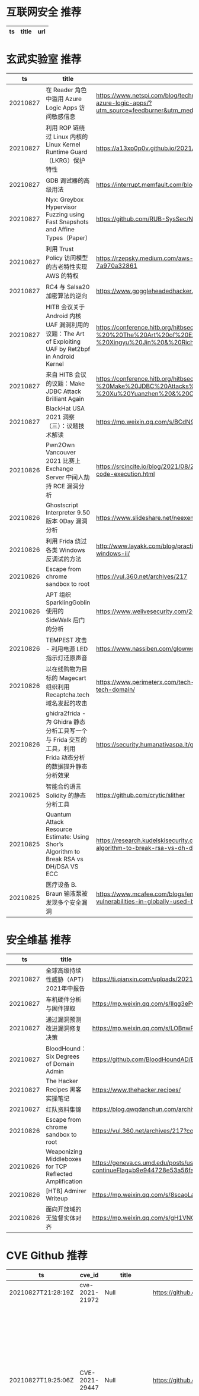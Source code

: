 # 互联网安全 推荐
| ts | title | url| 
| --- | --- | ---| 


# 玄武实验室 推荐
| ts | title | url| 
| --- | --- | ---| 
| 20210827 | 在 Reader 角色中滥用 Azure Logic Apps 访问敏感信息 | https://www.netspi.com/blog/technical/cloud-penetration-testing/illogical-apps-exploring-exploiting-azure-logic-apps/?utm_source=feedburner&utm_medium=feed&utm_campaign=Feed%3A+NetspiBlog+%28NetSPI+Blog%29| 
| 20210827 | 利用 ROP 链绕过 Linux 内核的 Linux Kernel Runtime Guard（LKRG）保护特性 | https://a13xp0p0v.github.io/2021/08/25/lkrg-bypass.html| 
| 20210827 | GDB 调试器的高级用法 | https://interrupt.memfault.com/blog/advanced-gdb| 
| 20210827 | Nyx: Greybox Hypervisor Fuzzing using Fast Snapshots and Affine Types（Paper） | https://github.com/RUB-SysSec/Nyx| 
| 20210827 | 利用 Trust Policy 访问模型的古老特性实现 AWS 的特权 | https://rzepsky.medium.com/aws-privilege-escalation-exploring-odd-features-of-the-trust-policy-7a970a32861| 
| 20210827 | RC4 与 Salsa20 加密算法的逆向 | https://www.goggleheadedhacker.com/blog/post/reversing-crypto-functions| 
| 20210827 | HITB 会议关于 Android 内核 UAF 漏洞利用的议题：The Art of Exploiting UAF by Ret2bpf in Android Kernel | https://conference.hitb.org/hitbsecconf2021sin/materials/D1T1%20-%20%20The%20Art%20of%20Exploiting%20UAF%20by%20Ret2bpf%20in%20Android%20Kernel%20-%20Xingyu%20Jin%20&%20Richard%20Neal.pdf| 
| 20210827 | 来自 HITB 会议的议题：Make JDBC Attack Brilliant Again | https://conference.hitb.org/hitbsecconf2021sin/materials/D1T2%20-%20Make%20JDBC%20Attacks%20Brilliant%20Again%20-%20Xu%20Yuanzhen%20&%20Chen%20Hongkun.pdf| 
| 20210827 | BlackHat USA 2021 洞察（三）：议题技术解读 | https://mp.weixin.qq.com/s/BCdN9KOFpCYUKQ_SNSgPPQ| 
| 20210826 | Pwn2Own Vancouver 2021 比赛上 Exchange Server 中间人劫持 RCE 漏洞分析 | https://srcincite.io/blog/2021/08/25/pwn2own-vancouver-2021-microsoft-exchange-server-remote-code-execution.html| 
| 20210826 | Ghostscript Interpreter 9.50 版本 0Day 漏洞分析 | https://www.slideshare.net/neexemil/hotpics-2021| 
| 20210826 | 利用 Frida 绕过各类 Windows 反调试的方法 | http://www.layakk.com/blog/practical-examples-with-fridafrida-vs-anti-debug-techniques-on-windows-ii/| 
| 20210826 | Escape from chrome sandbox to root | https://vul.360.net/archives/217| 
| 20210826 | APT 组织 SparklingGoblin 使用的 SideWalk 后门的分析 | https://www.welivesecurity.com/2021/08/24/sidewalk-may-be-as-dangerous-as-crosswalk/| 
| 20210826 | TEMPEST 攻击 - 利用电源 LED 指示灯还原声音 | https://www.nassiben.com/glowworm-attack| 
| 20210826 | 以在线购物为目标的 Magecart 组织利用 Recaptcha.tech 域名发起的攻击 | https://www.perimeterx.com/tech-blog/2021/evolution-of-a-magecart-attack-leveraging-recaptcha-tech-domain/| 
| 20210826 | ghidra2frida - 为 Ghidra 静态分析工具写一个与 Frida 交互的工具，利用 Frida 动态分析的数据提升静态分析效果 | https://security.humanativaspa.it/ghidra2frida-the-new-bridge-between-ghidra-and-frida/| 
| 20210825 | 智能合约语言 Solidity 的静态分析工具 | https://github.com/crytic/slither| 
| 20210825 | Quantum Attack Resource Estimate: Using Shor’s Algorithm to Break RSA vs DH/DSA VS ECC | https://research.kudelskisecurity.com/2021/08/24/quantum-attack-resource-estimate-using-shors-algorithm-to-break-rsa-vs-dh-dsa-vs-ecc/| 
| 20210825 | 医疗设备 B. Braun 输液泵被发现多个安全漏洞 | https://www.mcafee.com/blogs/enterprise/mcafee-enterprise-atr/mcafee-enterprise-atr-uncovers-vulnerabilities-in-globally-used-b-braun-infusion-pump/| 


# 安全维基 推荐
| ts | title | url| 
| --- | --- | ---| 
| 20210827 | 全球高级持续性威胁（APT）2021年中报告 | https://ti.qianxin.com/uploads/2021/08/26/67c584e9e1e86a8dc3f40801f05eb981.pdf| 
| 20210827 | 车机硬件分析与固件提取 | https://mp.weixin.qq.com/s/IIqg3ePO6MNY-pxcpGYv1w| 
| 20210827 | 通过漏洞预测改进漏洞修复决策 | https://mp.weixin.qq.com/s/LOBnwPsYMNfLg9nkeeMi-w| 
| 20210827 | BloodHound：Six Degrees of Domain Admin | https://github.com/BloodHoundAD/BloodHound| 
| 20210827 | The Hacker Recipes 黑客实操笔记 | https://www.thehacker.recipes/| 
| 20210827 | 红队资料集锦 | https://blog.qwqdanchun.com/archives/414| 
| 20210826 | Escape from chrome sandbox to root | https://vul.360.net/archives/217?continueFlag=b9e944728e53a56fa7ff39d24c55dc4a| 
| 20210826 | Weaponizing Middleboxes for TCP Reflected Amplification | https://geneva.cs.umd.edu/posts/usenix21-weaponizing-censors/?continueFlag=b9e944728e53a56fa7ff39d24c55dc4a| 
| 20210826 | [HTB] Admirer Writeup | https://mp.weixin.qq.com/s/8scaoLaiENuL_L5eLM7hYg| 
| 20210826 | 面向开放域的无监督实体对齐 | https://mp.weixin.qq.com/s/gH1VNCUVT5Hd5lGaGvEO2w| 


# CVE Github 推荐
| ts | cve_id | title | url | cve_detail| 
| --- | --- | --- | --- | ---| 
| 20210827T21:28:19Z | cve-2021-21972 | Null | https://github.com/stevenp322/cve-2021-21972 | | 
| 20210827T19:25:06Z | CVE-2021-29447 | Null | https://github.com/AssassinUKG/CVE-2021-29447 | Wordpress is an open source CMS. A user with the ability to upload files (like an Author) can exploit an XML parsing issue in the Media Library leading to XXE attacks. This requires WordPress installation to be using PHP 8. Access to internal files is possible in a successful XXE attack. This has been patched in WordPress version 5.7.1, along with the older affected versions via a minor release. We strongly recommend you keep auto-updates enabled.| 
| 20210827T13:39:36Z | CVE-2020-15368 | How to exploit a vulnerable windows driver. Exploit for AsrDrv104.sys | https://github.com/stong/CVE-2020-15368 | AsrDrv103.sys in the ASRock RGB Driver does not properly restrict access from user space, as demonstrated by triggering a triple fault via a request to zero CR3.| 
| 20210827T08:27:41Z | cve-2021-3449 | CVE-2021-3449 OpenSSL denial-of-service exploit 👨🏻‍💻 | https://github.com/terorie/cve-2021-3449 | An OpenSSL TLS server may crash if sent a maliciously crafted renegotiation ClientHello message from a client. If a TLSv1.2 renegotiation ClientHello omits the signature_algorithms extension (where it was present in the initial ClientHello), but includes a signature_algorithms_cert extension then a NULL pointer dereference will result, leading to a crash and a denial of service attack. A server is only vulnerable if it has TLSv1.2 and renegotiation enabled (which is the default configuration). OpenSSL TLS clients are not impacted by this issue. All OpenSSL 1.1.1 versions are affected by this issue. Users of these versions should upgrade to OpenSSL 1.1.1k. OpenSSL 1.0.2 is not impacted by this issue. Fixed in OpenSSL 1.1.1k (Affected 1.1.1-1.1.1j).| 
| 20210826T18:17:21Z | CVE-2020-16898 | A network detection package for CVE-2020-16898 (Windows TCP/IP Remote Code Execution Vulnerability) | https://github.com/corelight/CVE-2020-16898 | A remote code execution vulnerability exists when the Windows TCP/IP stack improperly handles ICMPv6 Router Advertisement packets, aka %Windows TCP/IP Remote Code Execution Vulnerability%.| 
| 20210826T14:33:39Z | CVE-2021-3490 | Null | https://github.com/chompie1337/Linux_LPE_eBPF_CVE-2021-3490 | The eBPF ALU32 bounds tracking for bitwise ops (AND, OR and XOR) in the Linux kernel did not properly update 32-bit bounds, which could be turned into out of bounds reads and writes in the Linux kernel and therefore, arbitrary code execution. This issue was fixed via commit 049c4e13714e (%bpf: Fix alu32 const subreg bound tracking on bitwise operations%) (v5.13-rc4) and backported to the stable kernels in v5.12.4, v5.11.21, and v5.10.37. The AND/OR issues were introduced by commit 3f50f132d840 (%bpf: Verifier, do explicit ALU32 bounds tracking%) (5.7-rc1) and the XOR variant was introduced by 2921c90d4718 (%bpf:Fix a verifier failure with xor%) ( 5.10-rc1).| 
| 20210826T13:01:48Z | 未知编号 | Null | https://github.com/BabyTeam1024/cve-nc-45.76.202.226-1237- | 未查询到CVE信息| 
| 20210826T05:39:41Z | CVE-2020-8169 | Null | https://github.com/madhans23/curl-curl-7_64_1_CVE-2020-8169_noPatch | curl 7.62.0 through 7.70.0 is vulnerable to an information disclosure vulnerability that can lead to a partial password being leaked over the network and to the DNS server(s).| 
| 20210826T04:44:03Z | CVE-2021-39379 | Null | https://github.com/security-n/CVE-2021-39379 | 未查询到CVE信息| 
| 20210826T04:40:46Z | CVE-2021-39378 | Null | https://github.com/security-n/CVE-2021-39378 | | 


# klee on Github 推荐
| ts | title | url | stars | forks| 
| --- | --- | --- | --- | ---| 
| 20210827T23:37:41Z | An open-source Chinese font derived from Fontworks% Klee One. 一款基于 FONTWORKS 的 Klee One 的开源中文字体。 | https://github.com/lxgw/LxgwWenKai | 2666 | 68| 
| 20210827T18:26:20Z | Null | https://github.com/Aredu89/Test-kleeen-demo | 0 | 0| 
| 20210827T13:59:49Z | a mirai bot | https://github.com/youfantan/KleeBot | 0 | 0| 
| 20210827T13:31:03Z | A RISC-V RV32 virtual prototype based on riscv-vp with symbolic execution support | https://github.com/agra-uni-bremen/symex-vp | 3 | 1| 
| 20210825T11:30:19Z | Symbiotic is a tool for finding bugs in computer programs based on instrumentation, program slicing and KLEE | https://github.com/staticafi/symbiotic | 220 | 36| 
| 20210825T11:27:00Z | RVT is a collection of tools/libraries to support both static and dynamic verification of Rust programs. | https://github.com/project-oak/rust-verification-tools | 172 | 19| 
| 20210824T07:55:33Z | Null | https://github.com/pansilup/cgc-prgs-for-klee-seed-mode | 0 | 0| 
| 20210824T07:26:30Z | Null | https://github.com/kamosika179/kleegame | 0 | 0| 
| 20210823T03:31:51Z | Scala library for generating and manipulation of images treated as a point => color function. | https://github.com/skac112/klee | 0 | 0| 
| 20210822T23:52:08Z | Create CFGs and compute complexity metrics for Python, C++, and Java code. | https://github.com/hmc-alpaqa/metrinome | 18 | 0| 


# s2e on Github 推荐
| ts | title | url | stars | forks| 
| --- | --- | --- | --- | ---| 
| 20210827T14:19:07Z | Null | https://github.com/Chanel-B/S2E-STUDENT-COURSE | 0 | 0| 
| 20210827T12:13:43Z | S2E: A platform for multi-path program analysis with selective symbolic execution. | https://github.com/S2E/s2e | 147 | 37| 
| 20210826T14:19:17Z | S2E website (s2e.systems) | https://github.com/S2E2/s2e2.github.io | 0 | 0| 
| 20210818T17:05:58Z | Null | https://github.com/Chanel-B/S2E-FINAL-PROJECT | 0 | 0| 
| 20210810T08:32:24Z | Null | https://github.com/yuvalkirstain/s2e-coref | 12 | 5| 


# exploit on Github 推荐
| ts | title | url | stars | forks| 
| --- | --- | --- | --- | ---| 
| 20210828T00:52:28Z | 🔍NVD exploit & JVN(Japan Vulnerability Notes) easy description | https://github.com/nomi-sec/NVD-Exploit-List-Ja | 21 | 13| 
| 20210828T00:46:33Z | Binary Exploitation Challenges Solving and a lot of Binaries Exploitation Challenge i came across through out time | https://github.com/k0rup710n/BinaryExploitation | 0 | 0| 
| 20210828T00:13:58Z | Null | https://github.com/Hmood511/NASA-Exploit | 0 | 0| 
| 20210828T00:03:16Z | Open-Source Vulnerability Intelligence Center - Unified source of vulnerability, exploit and threat Intelligence feeds | https://github.com/Patrowl/PatrowlHearsData | 29 | 15| 
| 20210827T23:57:02Z | Null | https://github.com/TheCrazzXz/Exploits-Lab | 0 | 1| 
| 20210827T23:23:48Z | pwninit - automate starting binary exploit challenges | https://github.com/io12/pwninit | 213 | 12| 
| 20210827T23:17:44Z | Made small changes to the exploit such as removing the update patch screen and fixing some bugs. Using this exploit can get you banned on Roblox, I highly recommend using a paid executor like Synapse X. | https://github.com/EthanMcDonagh/VapeV4ForRoblox | 1 | 0| 
| 20210827T23:02:20Z | Discord UI for Roblox. Mainly used as an Exploit Library. | https://github.com/EthanMcDonagh/Discord-Library-Roblox | 1 | 0| 
| 20210827T22:56:54Z | Exploit for Bubble Gum Simulator that has many features such as Auto Hatch, Teleport to Islands, Auto Collect & More! | https://github.com/EthanMcDonagh/BubbleGumFuckerV1 | 1 | 0| 
| 20210827T22:30:12Z | Writeups on my TryHackMe adventures! | https://github.com/Sma-Das/TryHackMe | 7 | 0| 


# backdoor on Github 推荐
| ts | title | url | stars | forks| 
| --- | --- | --- | --- | ---| 
| 20210827T21:56:17Z | A simple backdoor and a listener | https://github.com/guilhermeortolano/Backdor | 0 | 0| 
| 20210827T18:03:12Z | TrojanZoo provides a universal pytorch platform to conduct security researches (especially backdoor attacks/defenses) of image classification in deep learning. | https://github.com/ain-soph/trojanzoo | 94 | 16| 
| 20210827T17:50:10Z | This is an advanced backdoor, created with Python | https://github.com/NoamHarush/Backdoor | 0 | 0| 
| 20210827T16:40:27Z | Kumpulan shell backdoor untuk sebuah website. | https://github.com/FahruGates/Shell-backdoor- | 0 | 0| 
| 20210827T14:11:37Z | Golang package for pentest | https://github.com/iIIusi0n/backkit | 3 | 0| 
| 20210827T13:52:22Z | Null | https://github.com/yungestdev/BackDoor | 0 | 0| 
| 20210827T11:41:08Z | pybotnet -   A Python Library for building Botnet , Trojan or BackDoor for windows and linux with Telegram control panel  | https://github.com/onionj/pybotnet | 13 | 8| 
| 20210827T09:49:08Z | Null | https://github.com/FreeLesio/WordPress-Backdoor | 0 | 0| 
| 20210827T05:52:41Z | A collection of python written hacking tools consisting of network scanner, arp spoofer and detector, dns spoofer, code injector, packet sniffer, network jammer, email sender, downloader, wireless password harvester credential harvester, keylogger, download&execute, and reverse_backdoor. | https://github.com/dmdhrumilmistry/pyhtools | 20 | 8| 
| 20210827T04:16:48Z | Backdoor Bellingham HTML/CSS project that highlights the beauty of the city of subdued excitement! | https://github.com/dwstrong5/Backdoor-Bellingham | 0 | 0| 


# symbolic execution on Github 推荐
| ts | title | url | stars | forks| 
| --- | --- | --- | --- | ---| 
| 20210827T20:18:33Z | Symbolic execution of LLVM IR with an engine written in Rust | https://github.com/PLSysSec/haybale | 325 | 16| 
| 20210827T17:56:00Z | Verifying constant-time code with symbolic execution | https://github.com/PLSysSec/haybale-pitchfork | 31 | 0| 
| 20210827T13:31:03Z | A RISC-V RV32 virtual prototype based on riscv-vp with symbolic execution support | https://github.com/agra-uni-bremen/symex-vp | 3 | 1| 
| 20210827T12:55:22Z | Symbolica%s open-source symbolic execution engine. | https://github.com/SymbolicaDev/Symbolica | 4 | 0| 
| 20210827T08:18:35Z | It is a repository for conducting symbolic execution on nodejs automatically | https://github.com/zheli-1/nodejs-sym-harness | 0 | 0| 
| 20210826T21:53:06Z | Triton is a Dynamic Binary Analysis (DBA) framework. It provides internal components like a Dynamic Symbolic Execution (DSE) engine, a dynamic taint engine, AST representations of the x86, x86-64, ARM32 and AArch64 Instructions Set Architecture (ISA), SMT simplification passes, an SMT solver interface and, the last but not least, Python bindings. | https://github.com/JonathanSalwan/Triton | 1879 | 390| 
| 20210826T13:31:30Z | Symbolic execution tool | https://github.com/trailofbits/manticore | 2436 | 362| 
| 20210826T03:16:09Z | SymCC: efficient compiler-based symbolic execution | https://github.com/eurecom-s3/symcc | 458 | 69| 
| 20210825T16:42:50Z | A symbolic execution engine for LLVM IR | https://github.com/insufficiently-caffeinated/caffeine | 7 | 4| 
| 20210825T14:24:57Z | Symbolic execution tool for Sail ISA specifications | https://github.com/rems-project/isla | 17 | 3| 


# big4 on Github 推荐
| ts | title | url | stars | forks| 
| --- | --- | --- | --- | ---| 
| 20210827T13:32:29Z | NDSS 2020 - HYPER-CUBE: High-Dimensional Hypervisor Fuzzing | https://github.com/RUB-SysSec/Hypercube | 7 | 0| 
| 20210826T01:16:38Z | Code for NDSS 2021 Paper %Manipulating the Byzantine: Optimizing Model Poisoning Attacks and Defenses Against Federated Learning% | https://github.com/vrt1shjwlkr/NDSS21-Model-Poisoning | 20 | 4| 
| 20210820T00:57:56Z | Original implementation of FlowPrint as in the NDSS %20 paper | https://github.com/Thijsvanede/FlowPrint | 56 | 19| 
| 20210817T08:14:18Z | Code to run the evaluation of our %Obfuscated Access and Search Patterns in Searchable Encryption%, NDSS%21 | https://github.com/simon-oya/NDSS21-osse-evaluation | 3 | 1| 
| 20210815T13:11:06Z | Code for NDSS% 19 paper:  A Systematic Framework to Generate Invariants for Anomaly Detection in Industrial Control Systems | https://github.com/cfeng783/NDSS19_InvariantRuleAD | 2 | 1| 
| 20210811T22:39:00Z | A penetration testing tool for finding file upload bugs (NDSS 2020) | https://github.com/WSP-LAB/FUSE | 159 | 37| 
| 20210802T10:52:04Z | Config files for my GitHub profile. | https://github.com/WlNDSS/WlNDSS | 0 | 0| 


# fuzz on Github 推荐
| ts | title | url | stars | forks| 
| --- | --- | --- | --- | ---| 
| 20210828T00:54:33Z | Null | https://github.com/jeoettyiune/fuzzy-train | 0 | 0| 
| 20210828T00:08:57Z | RESTler is the first stateful REST API fuzzing tool for automatically testing cloud services through their REST APIs and finding security and reliability bugs in these services. | https://github.com/microsoft/restler-fuzzer | 1036 | 113| 
| 20210828T00:05:09Z | The code behind getfursu.it | https://github.com/veelkoov/fuzzrake | 6 | 0| 
| 20210827T23:58:32Z | SecLists is the security tester%s companion. It%s a collection of multiple types of lists used during security assessments, collected in one place. List types include usernames, passwords, URLs, sensitive data patterns, fuzzing payloads, web shells, and many more. | https://github.com/danielmiessler/SecLists | 33151 | 17230| 
| 20210827T23:01:12Z | This is a test task app. It compares hashes of opcode sequnce from dex files of chosen APKs using SSDeep algorithm | https://github.com/Dvasilets/TestTaskFuzzyHashSSDeep | 0 | 0| 
| 20210827T22:50:48Z | Null | https://github.com/oscarpimentel/fuzzy-torch | 1 | 0| 
| 20210827T22:48:47Z | Null | https://github.com/oscarpimentel/fuzzy-tools | 0 | 0| 
| 20210827T22:27:14Z | Code for fuzzy monkeys. | https://github.com/fuzzyatelin/fuzzyatelin.github.io | 3 | 9| 
| 20210827T21:31:51Z | Null | https://github.com/zyrouge/fuzzle | 0 | 1| 
| 20210827T20:58:19Z | Null | https://github.com/s9varesc/url-fuzzing-results | 0 | 0| 



# 日更新程序
